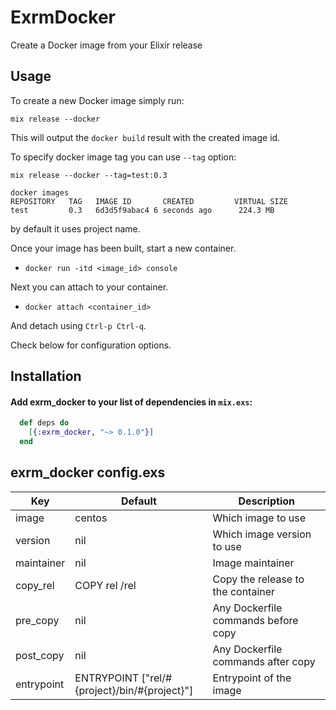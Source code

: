 # ExrmDocker

Create a Docker image from your Elixir release

## Usage

To create a new Docker image simply run:
```shell
mix release --docker
```

This will output the `docker build` result with the created image id.

To specify docker image tag you can use `--tag` option:

```shell
mix release --docker --tag=test:0.3

docker images
REPOSITORY   TAG   IMAGE ID       CREATED         VIRTUAL SIZE
test         0.3   6d3d5f9abac4 6 seconds ago      224.3 MB
```
by default it uses project name.

Once your image has been built, start a new container.

- `docker run -itd <image_id> console`

Next you can attach to your container.

- `docker attach <container_id>`

And detach using `Ctrl-p Ctrl-q`.


Check below for configuration options.

## Installation
#### Add exrm_docker to your list of dependencies in `mix.exs`:
```elixir
  def deps do
    [{:exrm_docker, "~> 0.1.0"}]
  end
```
## exrm_docker config.exs

 Key        | Default                                      | Description
----------- | -------------------------------------------- | -----------------------------------
 image      | centos                                       | Which image to use
 version    | nil                                          | Which image version to use
 maintainer | nil                                          | Image maintainer
 copy_rel   | COPY rel /rel                                | Copy the release to the container
 pre_copy   | nil                                          | Any Dockerfile commands before copy
 post_copy  | nil                                          | Any Dockerfile commands after copy
 entrypoint | ENTRYPOINT ["rel/#{project}/bin/#{project}"] | Entrypoint of the image
